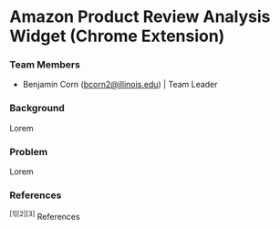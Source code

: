 # Amazon Product Review Analysis Widget (Chrome Extension)

### Team Members
- Benjamin Corn (bcorn2@illinois.edu) | Team Leader

### Background

Lorem 

### Problem

Lorem


### References

<sup>[1][2][3]</sup> References
